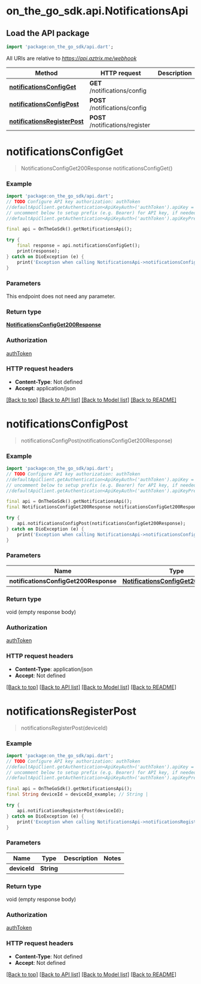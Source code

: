 # on_the_go_sdk.api.NotificationsApi

## Load the API package
```dart
import 'package:on_the_go_sdk/api.dart';
```

All URIs are relative to *https://api.aztrix.me/webhook*

Method | HTTP request | Description
------------- | ------------- | -------------
[**notificationsConfigGet**](NotificationsApi.md#notificationsconfigget) | **GET** /notifications/config | 
[**notificationsConfigPost**](NotificationsApi.md#notificationsconfigpost) | **POST** /notifications/config | 
[**notificationsRegisterPost**](NotificationsApi.md#notificationsregisterpost) | **POST** /notifications/register | 


# **notificationsConfigGet**
> NotificationsConfigGet200Response notificationsConfigGet()



### Example
```dart
import 'package:on_the_go_sdk/api.dart';
// TODO Configure API key authorization: authToken
//defaultApiClient.getAuthentication<ApiKeyAuth>('authToken').apiKey = 'YOUR_API_KEY';
// uncomment below to setup prefix (e.g. Bearer) for API key, if needed
//defaultApiClient.getAuthentication<ApiKeyAuth>('authToken').apiKeyPrefix = 'Bearer';

final api = OnTheGoSdk().getNotificationsApi();

try {
    final response = api.notificationsConfigGet();
    print(response);
} catch on DioException (e) {
    print('Exception when calling NotificationsApi->notificationsConfigGet: $e\n');
}
```

### Parameters
This endpoint does not need any parameter.

### Return type

[**NotificationsConfigGet200Response**](NotificationsConfigGet200Response.md)

### Authorization

[authToken](../README.md#authToken)

### HTTP request headers

 - **Content-Type**: Not defined
 - **Accept**: application/json

[[Back to top]](#) [[Back to API list]](../README.md#documentation-for-api-endpoints) [[Back to Model list]](../README.md#documentation-for-models) [[Back to README]](../README.md)

# **notificationsConfigPost**
> notificationsConfigPost(notificationsConfigGet200Response)



### Example
```dart
import 'package:on_the_go_sdk/api.dart';
// TODO Configure API key authorization: authToken
//defaultApiClient.getAuthentication<ApiKeyAuth>('authToken').apiKey = 'YOUR_API_KEY';
// uncomment below to setup prefix (e.g. Bearer) for API key, if needed
//defaultApiClient.getAuthentication<ApiKeyAuth>('authToken').apiKeyPrefix = 'Bearer';

final api = OnTheGoSdk().getNotificationsApi();
final NotificationsConfigGet200Response notificationsConfigGet200Response = ; // NotificationsConfigGet200Response | 

try {
    api.notificationsConfigPost(notificationsConfigGet200Response);
} catch on DioException (e) {
    print('Exception when calling NotificationsApi->notificationsConfigPost: $e\n');
}
```

### Parameters

Name | Type | Description  | Notes
------------- | ------------- | ------------- | -------------
 **notificationsConfigGet200Response** | [**NotificationsConfigGet200Response**](NotificationsConfigGet200Response.md)|  | 

### Return type

void (empty response body)

### Authorization

[authToken](../README.md#authToken)

### HTTP request headers

 - **Content-Type**: application/json
 - **Accept**: Not defined

[[Back to top]](#) [[Back to API list]](../README.md#documentation-for-api-endpoints) [[Back to Model list]](../README.md#documentation-for-models) [[Back to README]](../README.md)

# **notificationsRegisterPost**
> notificationsRegisterPost(deviceId)



### Example
```dart
import 'package:on_the_go_sdk/api.dart';
// TODO Configure API key authorization: authToken
//defaultApiClient.getAuthentication<ApiKeyAuth>('authToken').apiKey = 'YOUR_API_KEY';
// uncomment below to setup prefix (e.g. Bearer) for API key, if needed
//defaultApiClient.getAuthentication<ApiKeyAuth>('authToken').apiKeyPrefix = 'Bearer';

final api = OnTheGoSdk().getNotificationsApi();
final String deviceId = deviceId_example; // String | 

try {
    api.notificationsRegisterPost(deviceId);
} catch on DioException (e) {
    print('Exception when calling NotificationsApi->notificationsRegisterPost: $e\n');
}
```

### Parameters

Name | Type | Description  | Notes
------------- | ------------- | ------------- | -------------
 **deviceId** | **String**|  | 

### Return type

void (empty response body)

### Authorization

[authToken](../README.md#authToken)

### HTTP request headers

 - **Content-Type**: Not defined
 - **Accept**: Not defined

[[Back to top]](#) [[Back to API list]](../README.md#documentation-for-api-endpoints) [[Back to Model list]](../README.md#documentation-for-models) [[Back to README]](../README.md)

